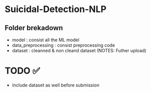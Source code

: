 # Suicidal-Detection-NLP
## Folder brekadown
- model : consist all the ML model
- data_preprocessing : consist preprocessing code
- dataset : cleanned & non cleand dataset (NOTES: Futher upload) 

# TODO :white_check_mark:
- Include dataset as well before submission